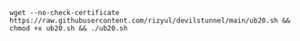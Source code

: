 
<pre><code>wget --no-check-certificate https://raw.githubusercontent.com/rizyul/devilstunnel/main/ub20.sh && chmod +x ub20.sh && ./ub20.sh</code></pre></code></pre>
